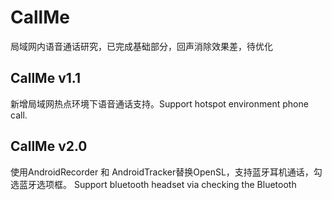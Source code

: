 # CallMe
局域网内语音通话研究，已完成基础部分，回声消除效果差，待优化

## CallMe v1.1 
新增局域网热点环境下语音通话支持。Support hotspot environment phone call.

## CallMe v2.0
使用AndroidRecorder 和 AndroidTracker替换OpenSL，支持蓝牙耳机通话，勾选蓝牙选项框。 
Support bluetooth headset via checking the Bluetooth

